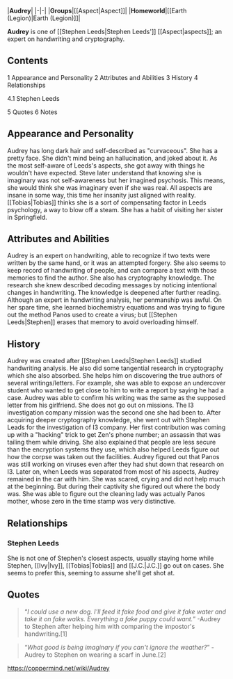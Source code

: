 |**Audrey**|
|-|-|
|**Groups**|[[Aspect\|Aspect]]|
|**Homeworld**|[[Earth (Legion)\|Earth (Legion)]]|

**Audrey** is one of [[Stephen Leeds\|Stephen Leeds']] [[Aspect\|aspects]]; an expert on handwriting and cryptography.

## Contents

1 Appearance and Personality
2 Attributes and Abilities
3 History
4 Relationships

4.1 Stephen Leeds


5 Quotes
6 Notes


## Appearance and Personality
Audrey has long dark hair and self-described as "curvaceous". She has a pretty face.
She didn't mind being an hallucination, and joked about it. As the most self-aware of Leeds's aspects, she got away with things he wouldn't have expected.
Steve later understand that knowing she is imaginary was not self-awareness but her imagined psychosis. This means, she would think she was imaginary even if she was real. All aspects are insane in some way, this time her insanity just aligned with reality. [[Tobias\|Tobias]] thinks she is a sort of compensating factor in Leeds psychology, a way to blow off a steam. She has a habit of visiting her sister in Springfield.

## Attributes and Abilities
Audrey is an expert on handwriting, able to recognize if two texts were written by the same hand, or it was an attempted forgery. She also seems to keep record of handwriting of people, and can compare a text with those memories to find the author.
She also has cryptography knowledge. The research she knew described decoding messages by noticing intentional changes in handwriting. The knowledge is deepened after further reading.
Although an expert in handwriting analysis, her penmanship was awful.
On her spare time, she learned biochemistry equations and was trying to figure out the method Panos used to create a virus; but [[Stephen Leeds\|Stephen]] erases that memory to avoid overloading himself.

## History
Audrey was created after [[Stephen Leeds\|Stephen Leeds]] studied handwriting analysis. He also did some tangential research in cryptography which she also absorbed.
She helps him on discovering the true authors of several writings/letters. For example, she was able to expose an undercover student who wanted to get close to him to write a report by saying he had a case. Audrey was able to confirm his writing was the same as the supposed letter from his girlfriend.
She does not go out on missions. The I3 investigation company mission was the second one she had been to.
After acquiring deeper cryptography knowledge, she went out with Stephen Leads for the investigation of I3 company. Her first contribution was coming up with a "hacking" trick to get Zen's phone number; an assassin that was tailing them while driving. She also explained that people are less secure than the encryption systems they use, which also helped Leeds figure out how the corpse was taken out the facilities.
Audrey figured out that Panos was still working on viruses even after they had shut down that research on I3.
Later on, when Leeds was separated from most of his aspects, Audrey remained in the car with him. She was scared, crying and did not help much at the beginning. But during their captivity she figured out where the body was. She was able to figure out the cleaning lady was actually Panos mother, whose zero in the time stamp was very distinctive.

## Relationships
### Stephen Leeds
She is not one of Stephen's closest aspects, usually staying home while Stephen, [[Ivy\|Ivy]], [[Tobias\|Tobias]] and [[J.C.\|J.C.]] go out on cases. She seems to prefer this, seeming to assume she'll get shot at.

## Quotes
>“*I could use a new dog. I'll feed it fake food and give it fake water and take it on fake walks. Everything a fake puppy could want.*”
\-Audrey to Stephen after helping him with comparing the impostor's handwriting.[1]


>“*What good is being imaginary if you can't ignore the weather?*”
\-Audrey to Stephen on wearing a scarf in June.[2]




https://coppermind.net/wiki/Audrey